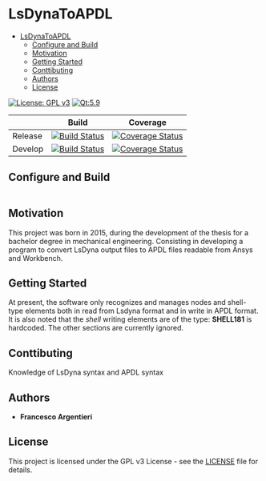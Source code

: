 # LsDynaToAPDL

- [LsDynaToAPDL](#lsdynatoapdl)
  - [Configure and Build](#configure-and-build)
  - [Motivation](#motivation)
  - [Getting Started](#getting-started)
  - [Conttibuting](#conttibuting)
  - [Authors](#authors)
  - [License](#license)

[![License: GPL v3](https://img.shields.io/badge/License-GPL%20v3-blue.svg)](https://www.gnu.org/licenses/gpl-3.0)
[![Qt:5.9](https://img.shields.io/badge/Qt-5-brightgreen.svg)](https://www.qt.io)

|       | Build  | Coverage |
|:------|:------:|:--------:|
| Release | [![Build Status](https://travis-ci.com/frank1789/LsDynaToAPDL.svg?branch=master)](https://travis-ci.com/frank1789/LsDynaToAPDL) | [![Coverage Status](https://coveralls.io/repos/github/frank1789/LsDynaToAPDL/badge.svg?branch=master)](https://coveralls.io/github/frank1789/LsDynaToAPDL?branch=master) |
| Develop | [![Build Status](https://app.travis-ci.com/frank1789/LsDynaToAPDL.svg?branch=develop)](https://app.travis-ci.com/frank1789/LsDynaToAPDL) | [![Coverage Status](https://coveralls.io/repos/github/frank1789/LsDynaToAPDL/badge.svg?branch=develop)](https://coveralls.io/github/frank1789/LsDynaToAPDL?branch=develop)|

## Configure and Build

```sh
```

## Motivation

This project was born in 2015, during the development of the thesis for a
bachelor degree in mechanical engineering.  Consisting in developing a program
to convert LsDyna output files to APDL files readable from Ansys and
Workbench.

## Getting Started

At present, the software only recognizes and manages nodes and shell-type
elements both in read from Lsdyna format and in write in APDL format. It is
also noted that the *shell* writing elements are of the type: **SHELL181**
is hardcoded. The other sections are currently ignored.

## Conttibuting

Knowledge of LsDyna syntax and APDL syntax

## Authors

- **Francesco Argentieri**

## License

This project is licensed under the GPL v3 License - see the
[LICENSE](https://github.com/frank1789/LsDynaToAPDL/blob/master/LICENSE) file
for details.
